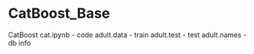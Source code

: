 # CatBoost_Base
CatBoost
cat.ipynb - code
adult.data - train
adult.test - test
adult.names - db info
